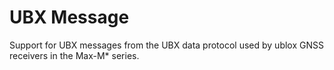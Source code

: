 # UBX Message

Support for UBX messages from the UBX data protocol used by ublox GNSS receivers in the Max-M* series.

